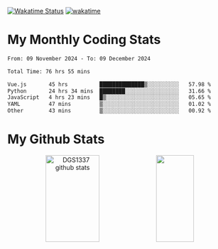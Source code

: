 [![Wakatime Status](https://github.com/noopurphalak/noopurphalak/workflows/wakatime-status-update/badge.svg)](https://github.com/noopurphalak/noopurphalak/actions/workflows/main.yml)
[![wakatime](https://wakatime.com/badge/user/80ace140-ef40-4fdd-b8ed-f3be3d2e1aea.svg)](https://wakatime.com/@80ace140-ef40-4fdd-b8ed-f3be3d2e1aea)

# My Monthly Coding Stats

<!--START_SECTION:waka-->

```txt
From: 09 November 2024 - To: 09 December 2024

Total Time: 76 hrs 55 mins

Vue.js       45 hrs          ██████████████▒░░░░░░░░░░   57.98 %
Python       24 hrs 34 mins  ████████░░░░░░░░░░░░░░░░░   31.66 %
JavaScript   4 hrs 23 mins   █▒░░░░░░░░░░░░░░░░░░░░░░░   05.65 %
YAML         47 mins         ▒░░░░░░░░░░░░░░░░░░░░░░░░   01.02 %
Other        43 mins         ▒░░░░░░░░░░░░░░░░░░░░░░░░   00.92 %
```

<!--END_SECTION:waka-->

# My Github Stats
<div style="text-align: center;">
  <img width="49%" height="195px" src="https://github-readme-stats-sigma-five.vercel.app/api?username=noopurphalak&show_icons=true&count_private=true&hide_border=true&title_color=ecf2f8&icon_color=0d1117&text_color=FFFFFF&bg_color=0d1117" alt="DGS1337 github stats" />
  <img width="41%" height="195px" src="https://github-readme-stats-sigma-five.vercel.app/api/top-langs/?username=noopurphalak&layout=compact&hide_border=true&title_color=ecf2f8&text_color=FFFFFF&bg_color=0d1117" />
</div>
